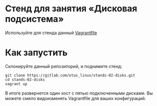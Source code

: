 # Стенд для занятия  «Дисковая подсистема»

Используйте для стенда данный [Vagrantfile](Vagrantfile)

# Как запустить

Склонируйте данный репозиторий, и поднимите стенд:
```
git clone https://gitlab.com/otus_linux/stands-02-disks.git
cd stands-02-disks
vagrant up
```

В итоге развернется один хост с пятью подключенными дисками. Вы можете смело видоизменять Vagrantfile для ваших конфигураций.
